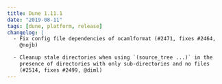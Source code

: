 ```yaml
---
title: Dune 1.11.1
date: "2019-08-11"
tags: [dune, platform, release]
changelog: |
  - Fix config file dependencies of ocamlformat (#2471, fixes #2464,
    @nojb)

  - Cleanup stale directories when using `(source_tree ...)` in the
    presence of directories with only sub-directories and no files
    (#2514, fixes #2499, @diml)
---
```

